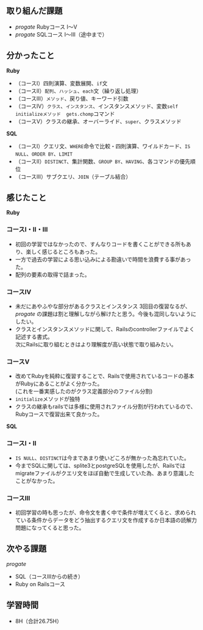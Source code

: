 ## 取り組んだ課題
- _progate_ Rubyコース Ⅰ〜Ⅴ
- _progate_ SQLコース Ⅰ〜Ⅲ（途中まで）
## 分かったこと

__Ruby__
- （コースⅠ）四則演算、変数展開、`if`文
- （コースⅡ）`配列`、`ハッシュ`、`each`文（繰り返し処理）
- （コースⅢ）`メソッド`、戻り値、キーワード引数
- （コースⅣ）`クラス`、`インスタンス`、インスタンスメソッド、変数`self`  
`initializeメソッド`　`gets.chomp`コマンド
- （コースⅤ）クラスの継承、オーバーライド、`super`、クラスメソッド  

__SQL__
- （コースⅠ）クエリ文、`WHERE`命令で比較・四則演算、ワイルドカード、`IS NULL`、`ORDER BY`、`LIMIT`
- （コースⅡ）`DISTINCT`、集計関数、`GROUP BY`、`HAVING`、各コマンドの優先順位
- （コースⅢ）サブクエリ、`JOIN`（テーブル結合）
## 感じたこと

__Ruby__
### コースⅠ・Ⅱ・Ⅲ
- 初回の学習ではなかったので、すんなりコードを書くことができる所もあり、楽しく感じるところもあった。
- 一方で過去の学習による思い込みによる勘違いで時間を浪費する事があった。
- 配列の要素の取得で詰まった。
### コースⅣ
- 未だにあやふやな部分があるクラスとインスタンス 3回目の復習なるが、  
_progate_ の課題は割と理解しながら解けたと思う。今後も混同しないようにしたい。
- クラスとインスタンスメソッドに関して、Railsのcontrollerファイルでよく記述する書式。  
次にRailsに取り組むときはより理解度が高い状態で取り組みたい。
### コースⅤ  
- 改めてRubyを純粋に復習することで、Railsで使用されているコードの基本がRubyにあることがよく分かった。  
(これを一番実感したのがクラス定義部分のファイル分割)
- `initialize`メソッドが独特
- クラスの継承もrailsでは多様に使用されファイル分割が行われているので、Rubyコースで復習出来て良かった。  

__SQL__  
###  コースⅠ・Ⅱ
- `IS NULL`、`DISTINCT`は今まであまり使いどころが無かった為忘れていた。
- 今までSQLに関しては、splite3とpostgreSQLを使用したが、Railsではmigrateファイルがクエリ文をほぼ自動で生成していた為、あまり意識したことがなかった。
### コースⅢ
- 初回学習の時も思ったが、命令文を書く中で条件が増えてくると、求められている条件からデータをどう抽出するクエリ文を作成するか日本語の読解力問題になってくると思った。
## 次やる課題
_progate_
- SQL（コースⅢからの続き）
- Ruby on Railsコース
## 学習時間
- 8H（合計26.75H）